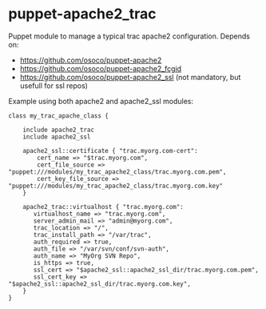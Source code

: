 puppet-apache2_trac
===================

Puppet module to manage a typical trac apache2 configuration. Depends on:
  * https://github.com/osoco/puppet-apache2
  * https://github.com/osoco/puppet-apache2_fcgid
  * https://github.com/osoco/puppet-apache2_ssl (not mandatory, but usefull for ssl repos)

Example using both apache2 and apache2_ssl modules:

    class my_trac_apache_class {

        include apache2_trac
        include apache2_ssl

        apache2_ssl::certificate { "trac.myorg.com-cert":
            cert_name => "$trac.myorg.com",
            cert_file_source => "puppet:///modules/my_trac_apache2_class/trac.myorg.com.pem",
            cert_key_file_source => "puppet:///modules/my_trac_apache2_class/trac.myorg.com.key"
        }

        apache2_trac::virtualhost { "trac.myorg.com":
           virtualhost_name => "trac.myorg.com",
           server_admin_mail => "admin@myorg.com",
           trac_location => "/",
           trac_install_path => "/var/trac",
           auth_required => true,
           auth_file => "/var/svn/conf/svn-auth",
           auth_name => "MyOrg SVN Repo",
           is_https => true,
           ssl_cert => "$apache2_ssl::apache2_ssl_dir/trac.myorg.com.pem",
           ssl_cert_key => "$apache2_ssl::apache2_ssl_dir/trac.myorg.com.key",
        }
    }


